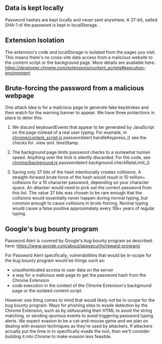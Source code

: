 ## Data is kept locally
Password hashes are kept locally and never sent anywhere. A 37-bit, salted SHA-1 of the password is kept in localStorage.

## Extension Isolation
The extension's code and localStorage is isolated from the pages you visit. This means there's no cross-site data access from a malicious website to the content script or the background page. More details are available here: https://developer.chrome.com/extensions/content_scripts#execution-environment

## Brute-forcing the password from a malicious webpage
One attack idea is for a malicious page to generate fake keystrokes and then watch for the warning banner to appear. We have three protections in place to deter this:

1. We discard keyboardEvents that appear to be generated by JavaScript on the page instead of a real user typing. For example, in [chrome/content_script.js](chrome/content_script.js) passwordalert.handleKeypress_() see the checks for .view and .timeStamp.

2. The background page limits password checks to a somewhat human speed. Anything over the limit is silently discarded. For the code, see [chrome/background.js](chrome/background.js) passwordalert.background.checkRateLimit_()

3. Saving only 37 bits of the hash intentionally creates collisions. A straight-forward brute force of the hash would result in 10 million+ collisions for a 10 character password, depending on your character space. An attacker would need to pick out the correct password from this list. The value 37 bits was chosen to be rare enough that the collisions would essentially never happen during normal typing, but common enough to cause collisions in brute-forcing. Normal typing would cause a false positive approximately every 10k+ years of regular typing.

## Google's bug bounty program
Password Alert is covered by Google's bug bounty program as
described here: https://www.google.com/about/appsecurity/reward-program/

For Password Alert specifically, vulnerabilities that would be
in-scope for the bug bounty program would be things such as:
- unauthenticated access to user data on the server
- a way for a malicious web page to get the password hash from the
Chrome Extension
- code execution in the context of the Chrome Extension's background
page or the isolated content script.

However one thing comes to mind that would likely *not* be in-scope
for the bug bounty program: Ways for phishing sites to evade detection
by the Chrome Extension, such as by obfuscating their HTML to avoid
the string matching, or sending spurious events to avoid triggering
password typing alerts. We expect evasion to be a cat-and-mouse game
and we plan on dealing with evasion techniques as they're used by
attackers. If attackers actually put the time in to specifically evade
the tool, then we'll consider building it into Chrome to make evasion
less feasible.
